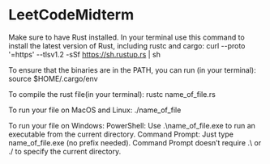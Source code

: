 # LeetCodeMidterm
Make sure to have Rust installed. 
In your terminal use this command to install the latest version of Rust, including rustc and cargo:
curl --proto '=https' --tlsv1.2 -sSf https://sh.rustup.rs | sh

To ensure that the binaries are in the PATH, you can run (in your terminal):
source $HOME/.cargo/env

To compile the rust file(in your terminal):
rustc name_of_file.rs

To run your file on MacOS and Linux:
./name_of_file

To run your file on Windows:
PowerShell: Use .\name_of_file.exe to run an executable from the current directory. 
Command Prompt: Just type name_of_file.exe (no prefix needed). Command Prompt doesn’t require .\ or ./ to specify the current directory.




